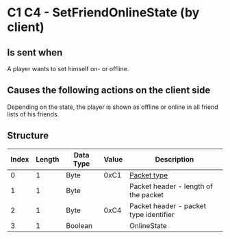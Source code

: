 # C1 C4 - SetFriendOnlineState (by client)

## Is sent when

A player wants to set himself on- or offline.

## Causes the following actions on the client side

Depending on the state, the player is shown as offline or online in all friend lists of his friends.

## Structure

| Index | Length | Data Type | Value | Description |
|-------|--------|-----------|-------|-------------|
| 0 | 1 |   Byte   | 0xC1  | [Packet type](PacketTypes.md) |
| 1 | 1 |    Byte   |      | Packet header - length of the packet |
| 2 | 1 |    Byte   | 0xC4  | Packet header - packet type identifier |
| 3 | 1 | Boolean |  | OnlineState |
